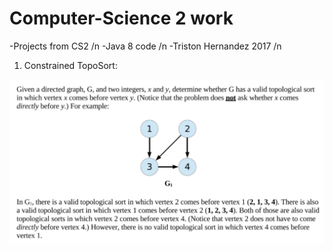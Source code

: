 # Computer-Science 2 work
-Projects from CS2 /n
-Java 8 code /n
-Triston Hernandez 2017 /n

1) Constrained TopoSort:

![CTS](CTS.png)



